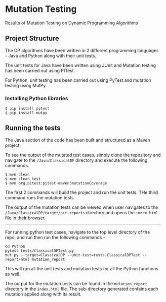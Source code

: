 # Mutation Testing
Results of Mutation Testing on Dynamic Programming Algorithms

## Project Structure

The DP algorithms have been written in 2 different programming languages - Java and Python along with their unit tests.

The unit tests for Java have been written using JUnit and Mutation testing has been carried out using PITest.

For Python, unit testing has been carried out using PyTest and mutation testing using MutPy.

### Installing Python libraries

```
$ pip install pytest
$ pip install mutpy
```

## Running the tests

The Java section of the code has been built and structured as a Maven project.

To see the output of the mutated test cases, simply clone the repository and navigate to the `/Java/ClassicalDP` directory and execute the following commands.

```
$ mvn clean
$ mvn clean test
$ mvn org.pitest:pitest-maven:mutationCoverage
```

The first 2 commands will build the project and run the unit tests. THe third command runs the mutation tests.

The output of the mutation tests can be viewed when user navigates to the `/Java/ClassicalDP/target/pit-reports` directory and opens the `index.html` file in their browser.

<hr>

For running python test cases, navigate to the top level directory of the repo, and run then run the following commands -

```
cd Python 
pytest tests/ClassicalDPTest.py
mut.py --target=ClassicalDP --unit-test=tests.ClassicalDPTest --report-html mutation_report
```

This will run all the unit tests and mutation tests for all the Python functions as well.

The output for the mutation tests can be found in the `mutation_report` directory in the `index.html` file. The sub-directory generated contains each mutation applied along with its result.
